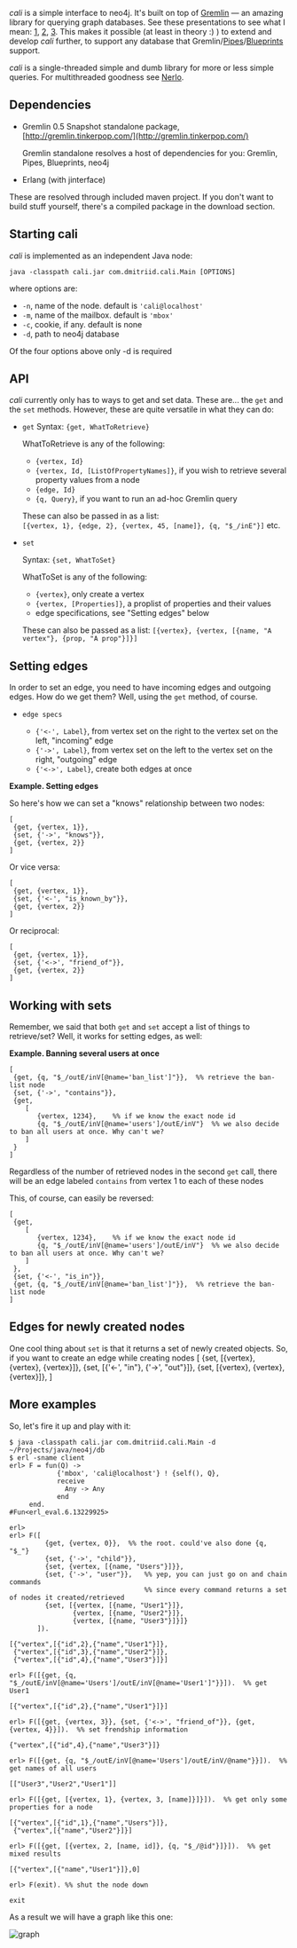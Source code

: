 *cali* is a simple interface to neo4j. It's built on top of [Gremlin](http://gremlin.tinkerpop.com/) — an amazing library for querying graph databases. See these presentations to see what I mean: [1](http://www.slideshare.net/slidarko/computing-with-directed-labeled-graphs-3879998), [2](http://www.slideshare.net/slidarko/graph-windycitydb2010), [3](http://www.slideshare.net/slidarko/problemsolving-using-graph-traversals-searching-scoring-ranking-and-recommendation). This makes it possible (at least in theory :) ) to extend and develop *cali* further, to support any database that Gremlin/[Pipes](http://pipes.tinkerpop.com/)/[Blueprints](http://blueprints.tinkerpop.com/) support.

*cali* is a single-threaded simple and dumb library for more or less simple queries. For multithreaded goodness see [Nerlo](http://github.com/nerlo/nerlo).

Dependencies
---

* Gremlin 0.5 Snapshot standalone package, [http://gremlin.tinkerpop.com/](http://gremlin.tinkerpop.com/)
  
  Gremlin standalone resolves a host of dependencies for you: Gremlin, Pipes, Blueprints, neo4j

* Erlang (with jinterface)

These are resolved through included maven project. If you don't want to build stuff yourself, there's a compiled package in the download section.

Starting cali
--------

*cali* is implemented as an independent Java node:  

    java -classpath cali.jar com.dmitriid.cali.Main [OPTIONS]

where options are:

* `-n`, name of the node. default is `'cali@localhost'`
* `-m`, name of the mailbox. default is `'mbox'`
* `-c`, cookie, if any. default is none
* `-d`, path to neo4j database

Of the four options above only -d is required

API
---

*cali* currently only has to ways to get and set data. These are... the `get` and the `set` methods. However, these are quite versatile in what they can do:

* `get`
  Syntax: `{get, WhatToRetrieve}`
  
  WhatToRetrieve is any of the following:

  * `{vertex, Id}`
  * `{vertex, Id, [ListOfPropertyNames]}`, if you wish to retrieve several property values from a node
  * `{edge, Id}`
  * `{q, Query}`, if you want to run an ad-hoc Gremlin query

  These can also be passed in as a list:  
  `[{vertex, 1}, {edge, 2}, {vertex, 45, [name]}, {q, "$_/inE"}]` etc.

* `set`

  Syntax: `{set, WhatToSet}`
  
  WhatToSet is any of the following:

  * `{vertex}`, only create a vertex
  * `{vertex, [Properties]}`, a proplist of properties and their values
  * edge specifications, see "Setting edges" below

  These can also be passed as a list:
  `[{vertex}, {vertex, [{name, "A vertex"}, {prop, "A prop"}]}]`

Setting edges
---

In order to set an edge, you need to have incoming edges and outgoing edges. How do we get them? Well, using the `get` method, of course.

* `edge specs`

   * `{'<-', Label}`, from vertex set on the right to the vertex set on the left, "incoming" edge
   * `{'->', Label}`, from vertex set on the left to the vertex set on the right, "outgoing" edge
   * `{'<->', Label}`, create both edges at once
   
**Example. Setting edges**

So here's how we can set a "knows" relationship between two nodes:

    [
     {get, {vertex, 1}},
     {set, {'->', "knows"}},
     {get, {vertex, 2}}
    ]

Or vice versa:

    [
     {get, {vertex, 1}},
     {set, {'<-', "is_known_by"}},
     {get, {vertex, 2}}
    ]

Or reciprocal:

    [
     {get, {vertex, 1}},
     {set, {'<->', "friend_of"}},
     {get, {vertex, 2}}
    ]

Working with sets
---

Remember, we said that both `get` and `set` accept a list of things to retrieve/set? Well, it works for setting edges, as well:

**Example. Banning several users at once**

    [
     {get, {q, "$_/outE/inV[@name='ban_list']"}},  %% retrieve the ban-list node
     {set, {'->', "contains"}},
     {get, 
        [
           {vertex, 1234},    %% if we know the exact node id
           {q, "$_/outE/inV[@name='users']/outE/inV"}  %% we also decide to ban all users at once. Why can't we?
        ]
     }
    ]

Regardless of the number of retrieved nodes in the second `get` call, there will be an edge labeled `contains` from vertex 1 to each of these nodes

This, of course, can easily be reversed:

    [
     {get, 
        [
           {vertex, 1234},    %% if we know the exact node id
           {q, "$_/outE/inV[@name='users']/outE/inV"}  %% we also decide to ban all users at once. Why can't we?
        ]
     },
     {set, {'<-', "is_in"}},
     {get, {q, "$_/outE/inV[@name='ban_list']"}},  %% retrieve the ban-list node
    ]


Edges for newly created nodes
----

One cool thing about `set` is that it returns a set of newly created objects. So, if you want to create an edge while creating nodes
    [
     {set, [{vertex}, {vertex}, {vertex}]},
     {set, [{'<-', "in"}, {'->', "out"}]},
     {set, [{vertex}, {vertex}, {vertex}]},
    ]


More examples
---

So, let's fire it up and play with it:

    $ java -classpath cali.jar com.dmitriid.cali.Main -d ~/Projects/java/neo4j/db
    $ erl -sname client
    erl> F = fun(Q) -> 
                {'mbox', 'cali@localhost'} ! {self(), Q},
                receive
                  Any -> Any
                end
         end.
    #Fun<erl_eval.6.13229925>

    erl>
    erl> F([
             {get, {vertex, 0}},  %% the root. could've also done {q, "$_"}
             {set, {'->', "child"}},
             {set, {vertex, [{name, "Users"}]}},
             {set, {'->', "user"}},   %% yep, you can just go on and chain commands
                                      %% since every command returns a set of nodes it created/retrieved
             {set, [{vertex, [{name, "User1"}]},
                    {vertex, [{name, "User2"}]},
                    {vertex, [{name, "User3"}]}]}
           ]).

    [{"vertex",[{"id",2},{"name","User1"}]},
     {"vertex",[{"id",3},{"name","User2"}]},
     {"vertex",[{"id",4},{"name","User3"}]}]

    erl> F([{get, {q, "$_/outE/inV[@name='Users']/outE/inV[@name='User1']"}}]).  %% get User1
    
    [{"vertex",[{"id",2},{"name","User1"}]}]

    erl> F([{get, {vertex, 3}}, {set, {'<->', "friend_of"}}, {get, {vertex, 4}}]).  %% set frendship information
    
    {"vertex",[{"id",4},{"name","User3"}]}

    erl> F([{get, {q, "$_/outE/inV[@name='Users']/outE/inV/@name"}}]).  %% get names of all users
    
    [["User3","User2","User1"]]

    erl> F([{get, [{vertex, 1}, {vertex, 3, [name]}]}]).  %% get only some properties for a node
    
    [{"vertex",[{"id",1},{"name","Users"}]},
     {"vertex",[{"name","User2"}]}]

    erl> F([{get, [{vertex, 2, [name, id]}, {q, "$_/@id"}]}]).  %% get mixed results
    
    [{"vertex",[{"name","User1"}]},0]

    erl> F(exit). %% shut the node down

    exit

As a result we will have a graph like this one:

![graph](http://files.dmitriid.com/images/cali/graph.gif)

